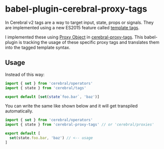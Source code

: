 # babel-plugin-cerebral-proxy-tags

In Cerebral v2 tags are a way to target input, state, props or signals. They are
implemented using a new ES2015 feature called [template tags](https://developer.mozilla.org/en-US/docs/Web/JavaScript/Reference/Template_literals#Tagged_template_literals).

I implemented these using [Proxy Object](https://developer.mozilla.org/en/docs/Web/JavaScript/Reference/Global_Objects/Proxy) in [cerebral-proxy-tags](https://github.com/FWeinb/cerebral-proxy-tags). This babel-plugin is tracking the usage of these specific proxy tags and translates them into the tagged template syntax.

## Usage

Instead of this way:

```js
import { set } from 'cerebral/operators'
import { state } from 'cerebral/tags'

export default [set(state`foo.bar`, 'baz')]
```

You can write the same like shown below and it will get transpiled automatically.

```js
import { set } from 'cerebral/operators'
import { state } from 'cerebral-proxy-tags' // or 'cerebral/proxies'

export default [
  set(state.foo.bar, 'baz') // <-- usage
]
```

